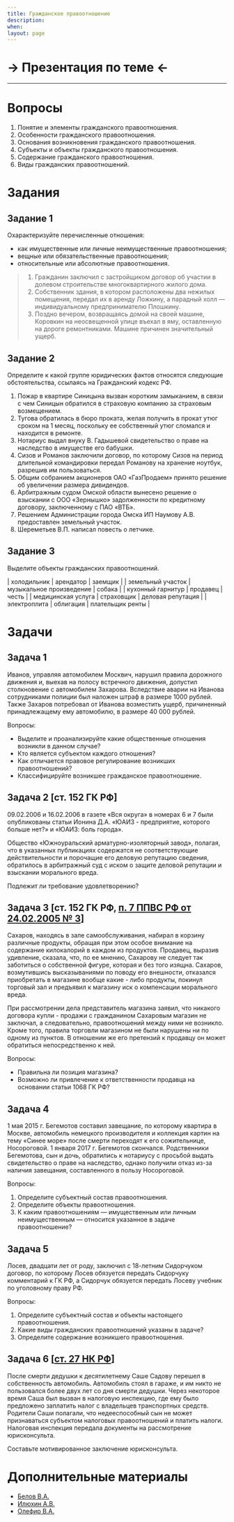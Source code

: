 ```yaml
---
title: Гражданское правоотношение
description:
when:
layout: page
---
```


# &rarr; <a id="goToPresentation" target="_blank">Презентация по теме</a> &larr;

<hr />

# Вопросы

1. Понятие и элементы гражданского правоотношения.
2. Особенности гражданского правоотношения.
3. Основания возникновения гражданского правоотношения.
4. Субъекты и объекты гражданского правоотношения.
5. Содержание гражданского правоотношения.
6. Виды гражданских правоотношений.

# Задания

## Задание 1

Охарактеризуйте перечисленные отношения:

- как имущественные или личные неимущественные правоотношения;
- вещные или обязательственные правоотношения;
- относительные или абсолютные правоотношения.

> 1. Гражданин заключил с застройщиком договор об участии в долевом
>    строительстве многоквартирного жилого дома.
> 2. Собственник здания, в котором расположены два нежилых помещения, передал их
>    в аренду Ложкину, а парадный холл — индивидуальному предпринимателю
>    Плошкину.
> 3. Поздно вечером, возвращаясь домой на своей машине, Коровкин на неосвещенной
>    улице въехал в яму, оставленную на дороге ремонтниками. Машине причинен
>    значительный ущерб.

## Задание 2

Определите к какой группе юридических фактов относятся следующие обстоятельства,
ссылаясь на Гражданский кодекс РФ.

1. Пожар в квартире Синицына вызван коротким замыканием, в связи с чем Синицын
   обратился в страховую компанию за страховым возмещением.
2. Тугова обратилась в бюро проката, желая получить в прокат утюг сроком на 1
   месяц, поскольку ее собственный утюг сломался и находится в ремонте.
3. Нотариус выдал внуку В. Гадышевой свидетельство о праве на наследство в
   имуществе его бабушки.
4. Сизов и Романов заключили договор, по которому Сизов на период длительной
   командировки передал Романову на хранение ноутбук, разрешив им пользоваться.
5. Общим собранием акционеров ОАО «ГазПродаем» принято решение об увеличении
   размера дивидендов.
6. Арбитражным судом Омской области вынесено решение о взыскании с ООО
   «Зернышко» задолженности по кредитному договору, заключенному с ПАО «ВТБ».
7. Решением Администрации города Омска ИП Наумову А.В. предоставлен земельный
   участок.
8. Шереметьев В.П. написал повесть о летчике.

## Задание 3

Выделите объекты гражданских правоотношений.

| холодильник | арендатор | заемщик |
| земельный участок | музыкальное произведение | собака |
| кухонный гарнитур | продавец | честь |
| медицинская услуга | страховщик | деловая репутация |
| электроплита | облигация | плательщик ренты |

# Задачи

## Задача 1

Иванов, управляя автомобилем Москвич, нарушил правила дорожного движения и,
выехав на полосу встречного движения, допустил столкновение с автомобилем
Захарова. Вследствие аварии на Иванова сотрудниками полиции был наложен штраф в
размере 1000 рублей. Также Захаров потребовал от Иванова возместить ущерб,
причиненный принадлежащему ему автомобилю, в размере 40 000 рублей.

Вопросы:

- Выделите и проанализируйте какие общественные отношения возникли в данном
  случае?
- Кто является субъектом каждого отношения?
- Как отличается правовое регулирование возникших правоотношений?
- Классифицируйте возникшее гражданское правоотношение.

## Задача 2 [ст. 152 ГК РФ]

09.02.2006 и 16.02.2006 в газете «Вся округа» в номерах 6 и 7 были опубликованы
статьи Ионина Д.А. «ЮАИЗ - предприятие, которого больше нет?» и «ЮАИЗ: боль
города».

Общество «Южноуральский арматурно-изоляторный завод», полагая, что в указанных
публикациях содержатся не соответствующие действительности и порочащие его
деловую репутацию сведения, обратилось в арбитражный суд с иском о защите
деловой репутации и взыскании морального вреда.

Подлежит ли требование удовлетворению?

## Задача 3 [ст. 152 ГК РФ, [п. 7 ППВС РФ от 24.02.2005 № 3](https://www.consultant.ru/document/cons_doc_LAW_52017/)]

Сахаров, находясь в зале самообслуживания, набирал в корзину различные продукты,
обращая при этом особое внимание на содержание килокалорий в каждом из
продуктов. Продавец, выразив удивление, сказала, что, по ее мнению, Сахарову не
следует так заботиться о собственной фигуре, которая и без того изящна. Сахаров,
возмутившись высказываниями по поводу его внешности, отказался приобретать в
магазине вообще какие - либо продукты, покинул торговый зал и предъявил к
магазину иск о компенсации морального вреда.

При рассмотрении дела представитель магазина заявил, что никакого договора
купли - продажи с гражданином Сахаровым магазин не заключал, а следовательно,
правоотношений между ними не возникло. Кроме того, правила торговли магазином не
были нарушены ни по одному из пунктов. В отношении же его претензий к продавцу
он может обратиться непосредственно к ней.

Вопросы:

- Правильна ли позиция магазина?
- Возможно ли привлечение к ответственности продавца на основании статьи 1068 ГК
  РФ?

## Задача 4

<!-- Матвеев, обнаружив на улице портмоне с деньгами и документами на имя -->
<!-- иностранного гражданина Джеймса Хатта, долго выяснял его место нахождения, -->
<!-- обзванивая гостиницы и справочные службы. В конце концов, он установил, что -->
<!-- Джеймс Хатт проживал в гостинице «Европа», однако 15 минут назад он выехал в -->
<!-- аэропорт. Матвеев немедленно отправился в аэропорт на собственной машине. Боясь -->
<!-- опоздать, он превысил скорость движения, за что и был оштрафован сотрудником -->
<!-- ГИБДД. -->

<!-- Войдя в здание аэропорта, он увидел Джеймса Хатта, которого узнал по одной из -->
<!-- фотографий, находившихся в портмоне. Получив обратно свое портмоне, Джеймс Хатт -->
<!-- очень обрадовался, сожалея, что сейчас он улетает. Он хотел бы отблагодарить -->
<!-- Матвеева и поужинать с ним. Хатт попросил своего знакомого Лисьева, провожавшего -->
<!-- его, выполнить эту миссию. -->

<!-- После отлета Хатта Лисьев предложил Матвееву тут же поехать в ресторан. Матвеев -->
<!-- отказался и в свою очередь заявил, что по ресторанам ходить он не любит, однако -->
<!-- он не отказался бы от денежного вознаграждения, поскольку ему пришлось заплатить -->
<!-- штраф, израсходовать бензин на поездку в аэропорт, а кроме того, ему еще придет -->
<!-- счет за пользование услугами платной справочной телефонной службы. Лисьев -->
<!-- объяснил, что он и рад бы выполнить просьбу Матвеева, однако ему придется -->
<!-- отчитываться перед Джеймсом Хаттом о выполнении поручения, к этому отчету он -->
<!-- должен приложить счет ресторана. Если Матвеев сочтет возможным принять -->
<!-- приглашение, он рад будет с ним отужинать. Матвеев рассказал об этом юристу. -->

<!-- Какой совет ему следует дать? -->

1 мая 2015 г. Бегемотов составил завещание, по которому квартира в
Москве, автомобиль немецкого производителя и коллекция картин на тему
«Синее море» после смерти переходят к его сожительнице, Носороговой. 1
января 2017 г. Бегемотов скончался. Родственники Бегемотова, сын и дочь,
обратились к нотариусу с просьбой выдать свидетельство о праве на наследство,
однако получили отказ из-за наличия завещания, составленного в пользу
Носороговой.

Вопросы:

1.  Определите субъектный состав правоотношения.
2.  Определите объекты правоотношения.
3.  К каким правоотношениям — имущественным или личным неимущественным —
    относится указанное в задаче правоотношение?

## Задача 5

<!-- 8 апреля 2017 г. между Администрацией города Смоленска и индивидуальным -->
<!-- предпринимателем Зайцевым А. М. заключен договор аренды № 34-0876/2017, по -->
<!-- условиям которого арендодатель передает арендатору в пользование на праве аренды -->
<!-- нежилое помещение № 2 общей площадью 14,8 м2, расположенное по адресу: город -->
<!-- Смоленск, улица Ленина, дом 34 для использования под парикмахерскую, сроком с 9 -->
<!-- апреля 2017 г. по 9 апреля 2018 г. Письмом от 12 августа 2018 г. Администрация -->
<!-- города Смоленска уведомила индивидуального предпринимателя Зайцева А. М. о -->
<!-- прекращении действия договора аренды и невозможности его заключения на новый -->
<!-- срок. Между тем индивидуальный предприниматель Зайцев А. М. помещение не -->
<!-- освободил и не передал в соответствии с п. 2.2.5 договора Администрации города -->
<!-- Смоленска. Кроме того, Зайцев А. М. не исполнил свои обязательства по -->
<!-- своевременной оплате аренды, в связи с чем образовалась задолженность в размере -->
<!-- 25 000 руб. Администрация города Смоленска обратилась с иском в суд о возврате -->
<!-- нежилого помещения и взыскании задолженности по договору аренды нежилого -->
<!-- помещения в размере 25 000 руб. -->

<!-- Вопросы к задаче: -->

<!-- - О каком гражданско-правовом договоре идет речь по условиям задачи? -->
<!-- - Кто является сторонами договора? -->
<!-- - Что является объектом договора? -->
<!-- - В чем заключаются нарушения условий гражданско-правового договора? -->
<!-- - Какие нормы Гражданского кодекса РФ регулируют данный гражданско-правовой договор? -->
<!-- - Какое решение будет вынесено судом? Ответ обоснуйте. -->

Лосев, двадцати лет от роду, заключил с 18-летним Сидорчуком договор, по
которому Лосев обязуется передать Сидорчуку комментарий к ГК РФ, а
Сидорчук обязуется передать Лосеву учебник по уголовному праву РФ.

Вопросы:

1.  Определите субъектный состав и объекты настоящего правоотношения.
2.  Какие виды гражданских правоотношений указаны в задаче?
3.  Определите содержание возникшего правоотношения.

## Задача 6 [[ст. 27 НК РФ](https://www.consultant.ru/document/cons_doc_LAW_19671/c752f21347f1855b0d61af77943780d75792bc47/)]

После смерти дедушки к десятилетнему Саше Садову перешел в собственность
автомобиль. Автомобиль стоял в гараже, и им никто не пользовался более двух лет
со дня смерти дедушки. Через некоторое время Саша был вызван в налоговую
инспекцию, где ему было предложено заплатить налог с владельцев
транспортных средств. Родители Саши полагали, что недееспособный сын не может
признаваться субъектом налоговых правоотношений и платить налоги. Налоговая
инспекция передала документы на рассмотрение юрисконсульта.

Составьте мотивированное заключение юрисконсульта.

<!-- ## Задача 7 -->

<!-- Решением местной администрации семнадцатилетней Васильевой было разрешено -->
<!-- вступить в брак с Федоровым до достижения восемнадцатилетнего возраста. После -->
<!-- регистрации брака, намереваясь переехать к мужу, проживающему в другом поселке, -->
<!-- Васильева решила продать дом, перешедший к ней по завещанию. Поскольку никто из -->
<!-- ее односельчан не изъявил желания приобрести дом для постоянного проживания, она -->
<!-- договорилась с Никитиным о продаже ему дома на снос за 100 000 рублей. -->

<!-- Родители Васильевой возражали против этой сделки. По их мнению, дом вообще не -->
<!-- следовало продавать на снос, поскольку он находится в хорошем состоянии и им -->
<!-- удалось найти покупателя, желающего приобрести дом для постоянного проживания за -->
<!-- большую сумму. -->

<!-- Васильева ответила, что договор с Никитиным уже заключен, и изменять или -->
<!-- расторгать его она не намерена. Родители обратились с иском в суд о признании -->
<!-- заключенного с Никитиным договора недействительным, как совершенного их -->
<!-- несовершеннолетней дочерью без их согласия. -->

<!-- Решите дело. -->

# Дополнительные материалы

- [Белов В.А.](./gpo/Belov_Sootnoshenie_S_Drugimi_Otralsyami_Prava.docx)
- [Илюхин А.В.](./gpo/Ilyukhin_A_V.doc)
- [Олефир В.А.](./gpo/Olefir_V_a.doc)
